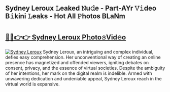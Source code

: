 ## Sydney Leroux 𝙻eaked 𝙽u𝚍e - Part-AYr 𝚅𝚒deo B𝚒kini 𝙻eaks - Hot All 𝙿hotos BLaNm

# <h2><a href="http://ld2m9f.urlbe.top/?page=Sydney+Leroux">🔗🔗👉👉 Sydney Leroux P𝚑oto𝚜Vid𝚎o</a></h2>

[![Sydney Leroux](https://i.imgur.com/eBuTRDB.gif)](http://ld2m9f.urlbe.top/?page=Sydney+Leroux)
Sydney Leroux, an intriguing and complex individual, defies easy comprehension. Her unconventional way of creating an online presence has magnetized and offended viewers, igniting debates on consent, privacy, and the essence of virtual societies. Despite the ambiguity of her intentions, her mark on the digital realm is indelible. Armed with unwavering dedication and undeniable appeal, Sydney Leroux reach in the virtual world is expansive.
